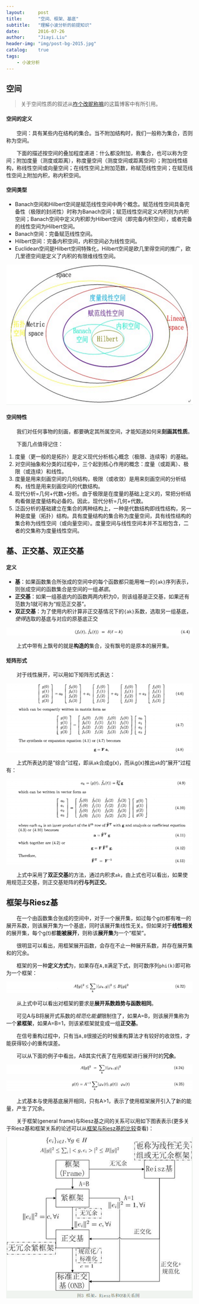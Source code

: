 ```yaml
---
layout:     post
title:      "空间、框架、基底"
subtitle:   "理解小波分析的前提知识"
date:       2016-07-26
author:     "Jiayi.Liu"
header-img: "img/post-bg-2015.jpg"
catalog: 	true
tags:
    - 小波分析
---
```


## 空间

> 关于空间性质的叙述从[咋个改昵称嘛](http://blog.sina.com.cn/s/blog_569d6df80100xf6d.html)的这篇博客中有所引用。

#### 空间的定义

　　空间：具有某些内在结构的集合。当不附加结构时，我们一般称为集合，否则称为空间。

　　下面的描述按空间的叠加程度递进：什么都没附加，称集合，也可以称为空间；附加度量（测度或距离），称度量空间（测度空间或距离空间）；附加线性结构，称线性空间或向量空间；在线性空间上附加范数，称赋范线性空间；在赋范线性空间上附加内积，称内积空间。

#### 空间类型

*	Banach空间和Hilbert空间是赋范线性空间中两个概念。赋范线性空间具备完备性（极限的封闭性）时称为Banach空间；赋范线性空间定义内积则为内积空间；Banach空间中定义内积即为Hilbert空间（即完备内积空间），或者完备的线性空间为Hilbert空间。
*	Banach空间：完备赋范线性空间。
*	Hilbert空间：完备内积空间，内积空间必为线性空间。
*	Euclidean空间是Hilbert空间特殊化，Hilbert空间是欧几里得空间的推广，欧几里德空间是定义了内积的有限维线性空间。

![img](\img\in-post\Wavelet\space.png)

#### 空间特性

　　我们对任何事物的刻画，都要确定其所属空间，才能知道如何来**刻画其性质**。

　　下面几点值得记住：

1.	度量（更一般的是拓扑）是定义现代分析核心概念（极限、连续等）的基础。
2.	对空间抽象和分类的过程中，三个起到核心作用的概念：度量（或距离）、极限（或连续）和线性。
3.	度量是用来刻画空间的几何结构，极限（或收敛）是用来刻画空间的分析结构，线性是用来刻画空间的代数结构。
4.	现代分析=几何+代数+分析。由于极限是在度量的基础上定义的，常把分析结构看做是度量结构必备的。因此，现代分析=几何+代数。
5.	泛函分析的基础建立在集合的两种结构上，一种是代数结构即线性结构，另一种是度量（拓扑）结构。具有度量结构的集合称为度量空间，具有线性结构的集合称为线性空间（或向量空间）。度量空间与线性空间本并不互相包含，二者的交集称为度量线性空间。

## 基、正交基、双正交基

#### 定义

*	**基**：如果函数集合所张成的空间中的每个函数都只能用唯一的`{ak}`序列表示，则张成空间的函数集合是空间的一组*基底*。
*	**正交基**：如果一组基底内的函数两两内积为0，则该组基是正交基，如果还有范数为1就可称为“规范正交基”。
*	**双正交基**：为了使用内积计算非正交基情况下的`{ak}`系数，选取另一组基底，*使得*选取的基底与对应的原基底正交

![img](\img\in-post\Wavelet\4.4.png)

　　上式中带有上飘号的就是**构造的**集合，没有飘号的是原本的展开集。

#### 矩阵形式

　　对于线性展开，可以用如下矩阵形式表达：

![img](\img\in-post\Wavelet\4.6.png)

　　上式所表达的是“综合”过程，即从`ak`合成g(x)，而从g(x)推出`ak`的“展开”过程有：

![img](\img\in-post\Wavelet\4.9.png)

　　上式中采用了**双正交基**的方法，通过内积求`ak`，由上式也可以看出，如果使用规范正交基，则正交基矩阵的**行与列正交**。

## 框架与Riesz基

　　在一个由函数集合张成的空间中，对于一个展开集，如过每个g(t)都有唯一的展开系数，则该展开集为一个基底，同时该展开集线性无关。但如果对于**线性相关**的展开集，每个g(t)都**能被展开**，则称该**展开集**为一个“框架”。

　　很明显可以看出，用框架展开函数，会存在不止一种展开系数，并存在展开集和的冗余。

　　框架的另一种**定义方式**为，如果存在`A,B`满足下式，则可数序列`phi(k)`即可称为一个框架：

![img](\img\in-post\Wavelet\4.22.png)

　　从上式中可以看出对框架的要求是**展开系数趋势与函数相同**。

　　可见A与B将展开式系数的*规范化能量*限制住了，如果A=B，则该展开集称为一个**紧框架**，如果A=B=1，则该紧框架就变成一组**正交基**。

　　在信号重构过程中，只有当`A,B`很接近的时候重构算法才有较好的收敛性，才能获得较小的重构误差。

　　可以从下面的例子中看出，AB其实代表了在用框架进行展开时的**冗余**。

![img](\img\in-post\Wavelet\4.24.png)

![img](\img\in-post\Wavelet\4.25.png)

　　上式基本与使用基底展开相同，只有A>1，表示了使用框架展开引入了新的能量，产生了冗余。

　　关于框架(general frame)与Riesz基之间的关系可以用如下图表表示(更多关于Riesz基和框架关系的论述可以从[框架与Riesz基的比较](http://blog.sina.com.cn/s/blog_569d6df80100xf6d.html)查看)：

![img](\img\in-post\Wavelet\Frame_Riesz.png)